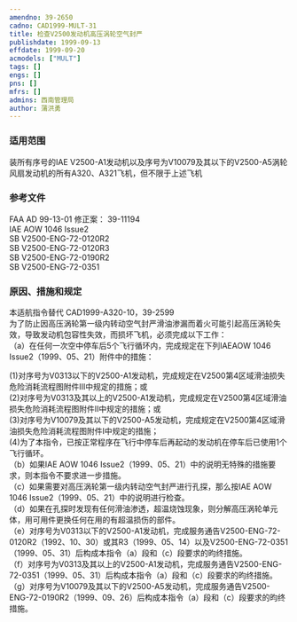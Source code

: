 ```yaml
---
amendno: 39-2650  
cadno: CAD1999-MULT-31  
title: 检查V2500发动机高压涡轮空气封严  
publishdate: 1999-09-13  
effdate: 1999-09-20  
acmodels: ["MULT"]  
tags: []  
engs: []  
pns: []  
mfrs: []  
admins: 西南管理局  
author: 蒲洪勇  
---
```

  
### 适用范围  
装所有序号的IAE V2500-A1发动机以及序号为V10079及其以下的V2500-A5涡轮风扇发动机的所有A320、A321飞机，但不限于上述飞机  
  
<!--more-->  
### 参考文件  
  FAA AD 99-13-01 修正案： 39-11194  
  IAE AOW 1046 Issue2  
  SB V2500-ENG-72-0120R2  
  SB V2500-ENG-72-0120R3  
  SB V2500-ENG-72-0190R2  
  SB V2500-ENG-72-0351  
  
### 原因、措施和规定  

  本适航指令替代 CAD1999-A320-10，39-2599  
  为了防止因高压涡轮第一级内转动空气封严滑油渗漏而着火可能引起高压涡轮失效，导致发动机包容性失效，而损坏飞机，必须完成以下工作：  
  （a）在任何一次空中停车后5个飞行循环内，完成规定在下列IAEAOW 1046 Issue2（1999、05、21）附件中的措施：  
  
  (1)对序号为V0313以下的V2500-A1发动机，完成规定在V2500第4区域滑油损失危险消耗流程图附件Ⅲ中规定的措施；或  
  (2)对序号为V0313及其以上的V2500-A1发动机，完成规定在V2500第4区域滑油损失危险消耗流程图附件Ⅱ中规定的措施；或  
  (3)对序号为V10079及其以下的V2500-A5发动机，完成规定在V2500第4区域滑油损失危险消耗流程图附件Ⅰ中规定的措施；  
  (4)为了本指令，已按正常程序在飞行中停车后再起动的发动机在停车后已使用1个飞行循环。  
  （b）如果IAE AOW 1046 Issue2（1999、05、21）中的说明无特殊的措施要求，则本指令不要求进一步措施。  
  （c）如果需要对高压涡轮第一级内转动空气封严进行孔探，那么按IAE AOW 1046 Issue2（1999、05、21）中的说明进行检查。  
  （d）如果在孔探时发现有任何滑油渗透，超温烧蚀现象，则分解高压涡轮单元体，用可用件更换任何在用的有超温损伤的部件。  
  （e）对序号为V0313以下的V2500-A1发动机，完成服务通告V2500-ENG-72-0120R2（1992、10、30）或其R3（1999、05、14）以及V2500-ENG-72-0351（1999、05、31）后构成本指令（a）段和（c）段要求的昀终措施。  
  （f）对序号为V0313及其以上的V2500-A1发动机，完成服务通告V2500-ENG-72-0351（1999、05、31）后构成本指令（a）段和（c）段要求的昀终措施。  
  （g）对序号为V10079及其以下的V2500-A5发动机，完成服务通告V2500-ENG-72-0190R2（1999、09、26）后构成本指令（a）段和（c）段要求的昀终措施。  
  
